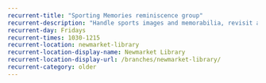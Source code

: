 ```yaml
---
recurrent-title: "Sporting Memories reminiscence group"
recurrent-description: "Handle sports images and memorabilia, revisit and share memories of sport, talk about any kind of sport, take part in quizzes, games and gentle activities and make new friends."
recurrent-day: Fridays
recurrent-times: 1030-1215
recurrent-location: newmarket-library
recurrent-location-display-name: Newmarket Library
recurrent-location-display-url: /branches/newmarket-library/
recurrent-category: older
---
```

